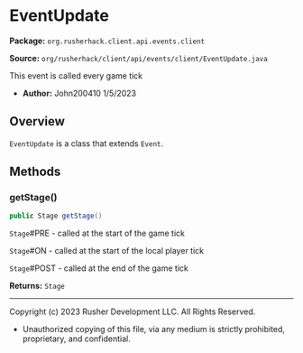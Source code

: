 # EventUpdate

**Package:** `org.rusherhack.client.api.events.client`

**Source:** `org/rusherhack/client/api/events/client/EventUpdate.java`

This event is called every game tick
* **Author:** John200410 1/5/2023



## Overview

`EventUpdate` is a class that extends `Event`.

## Methods

### getStage()

```java
public Stage getStage()
```

`Stage`#PRE - called at the start of the game tick



`Stage`#ON - called at the start of the local player tick



`Stage`#POST - called at the end of the game tick

**Returns:** `Stage`

---

Copyright (c) 2023 Rusher Development LLC. All Rights Reserved.
* Unauthorized copying of this file, via any medium is strictly prohibited, proprietary, and confidential.
